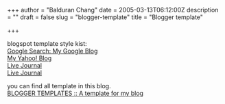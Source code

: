 +++
author = "Balduran Chang"
date = 2005-03-13T06:12:00Z
description = ""
draft = false
slug = "blogger-template"
title = "Blogger template"

+++


blogspot template style kist:  
[Google Search: My Google Blog](http://my-google-blog.blogspot.com/)  
[My Yahoo! Blog](http://my-yahoo-blog.blogspot.com/)  
[Live Journal](http://live-journal.blogspot.com/)  
[Live Journal](http://live-journal-black.blogspot.com/)

you can find all template in this blog.  
[BLOGGER TEMPLATES :: A template for my blog](http://blogger-templates.blogspot.com/)

